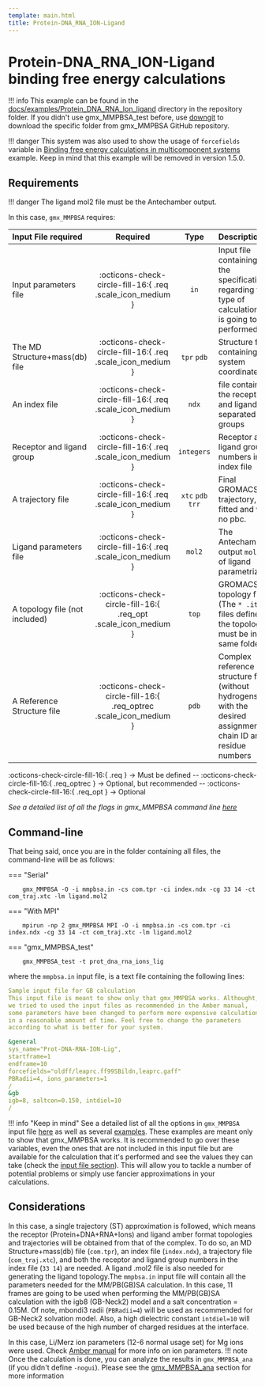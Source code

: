 ```yaml
---
template: main.html
title: Protein-DNA_RNA_ION-Ligand
---
```


# Protein-DNA_RNA_ION-Ligand binding free energy calculations

!!! info
    This example can be found in the [docs/examples/Protein_DNA_RNA_Ion_ligand][6] directory in the repository folder. If you didn't 
    use gmx_MMPBSA_test before, use [downgit](https://downgit.github.io/#/home) to download the specific folder from 
    gmx_MMPBSA GitHub repository.

!!! danger
    This system was also used to show the usage of `forcefields` variable in [Binding free energy calculations in multicomponent systems][8]
    example. Keep in mind that this example will be removed in version 1.5.0.

## Requirements
!!! danger
    The ligand mol2 file must be the Antechamber output.

In this case, `gmx_MMPBSA` requires:

| Input File required            | Required |           Type             | Description |
|:-------------------------------|:--------:|:--------------------------:|:-------------------------------------------------------------------------------------------------------------|
| Input parameters file          | :octicons-check-circle-fill-16:{ .req .scale_icon_medium } |           `in`          | Input file containing all the specifications regarding the type of calculation that is going to be performed |
| The MD Structure+mass(db) file | :octicons-check-circle-fill-16:{ .req .scale_icon_medium } |    `tpr` `pdb`    | Structure file containing the system coordinates |
| An index file                  | :octicons-check-circle-fill-16:{ .req .scale_icon_medium } |          `ndx`    | file containing the receptor and ligand in separated groups |
| Receptor and ligand group      | :octicons-check-circle-fill-16:{ .req .scale_icon_medium } |        `integers`       | Receptor and ligand group numbers in the index file |
| A trajectory file              | :octicons-check-circle-fill-16:{ .req .scale_icon_medium } | `xtc` `pdb` `trr` | Final GROMACS MD trajectory, fitted and with no pbc. |
| Ligand parameters file         | :octicons-check-circle-fill-16:{ .req .scale_icon_medium } |          `mol2`         | The Antechamber output  `mol2` file of ligand parametrization|
| A topology file (not included) | :octicons-check-circle-fill-16:{ .req_opt .scale_icon_medium }    |           `top`         | GROMACS topology file (The `* .itp` files defined in the topology must be in the same folder |
| A Reference Structure file     | :octicons-check-circle-fill-16:{ .req_optrec .scale_icon_medium } |           `pdb`         | Complex reference structure file (without hydrogens) with the desired assignment of chain ID and residue numbers |
              
:octicons-check-circle-fill-16:{ .req } -> Must be defined -- :octicons-check-circle-fill-16:{ .req_optrec } -> 
Optional, but recommended -- :octicons-check-circle-fill-16:{ .req_opt } -> Optional

_See a detailed list of all the flags in gmx_MMPBSA command line [here][1]_

## Command-line
That being said, once you are in the folder containing all files, the command-line will be as follows:

=== "Serial"

        gmx_MMPBSA -O -i mmpbsa.in -cs com.tpr -ci index.ndx -cg 33 14 -ct com_traj.xtc -lm ligand.mol2

=== "With MPI"

        mpirun -np 2 gmx_MMPBSA MPI -O -i mmpbsa.in -cs com.tpr -ci index.ndx -cg 33 14 -ct com_traj.xtc -lm ligand.mol2

=== "gmx_MMPBSA_test"

        gmx_MMPBSA_test -t prot_dna_rna_ions_lig


where the `mmpbsa.in` input file, is a text file containing the following lines:

``` yaml linenums="1" title="Sample input file for GB calculation"
Sample input file for GB calculation
This input file is meant to show only that gmx_MMPBSA works. Althought,
we tried to used the input files as recommended in the Amber manual,
some parameters have been changed to perform more expensive calculations
in a reasonable amount of time. Feel free to change the parameters 
according to what is better for your system.

&general
sys_name="Prot-DNA-RNA-ION-Lig",
startframe=1
endframe=10
forcefields="oldff/leaprc.ff99SBildn,leaprc.gaff"
PBRadii=4, ions_parameters=1
/
&gb
igb=8, saltcon=0.150, intdiel=10
/
```

!!! info "Keep in mind"
    See a detailed list of all the options in `gmx_MMPBSA` input file [here][2] as well as several [examples][3]. 
    These examples are meant only to show that gmx_MMPBSA works. It is recommended to go over these variables, even 
    the ones that are not included in this input file but are available for the calculation that it's performed and
    see the values they can take (check the [input file section](../../input_file.md)). This will allow you to 
    tackle a number of potential problems or simply use fancier approximations in your calculations.


## Considerations
In this case, a single trajectory (ST) approximation is followed, which means the receptor (Protein+DNA+RNA+Ions) and 
ligand amber format topologies and trajectories will be obtained from that of the complex. To 
do so, an MD Structure+mass(db) file (`com.tpr`), an index file (`index.ndx`), a trajectory file (`com_traj.xtc`), and
both the receptor and ligand group numbers in the index file (`33 14`) are needed. A ligand .mol2 file is also needed 
for generating the ligand topology.The `mmpbsa.in` input file will contain all  the parameters needed for the 
MM/PB(GB)SA calculation. In this case, 11 frames are going to be used when performing the MM/PB(GB)SA calculation 
with the igb8 (GB-Neck2) model and a salt concentration = 0.15M. Of note, mbondi3 radii (`PBRadii=4`) will be used as 
recommended for GB-Neck2 solvation model. Also, a high dielectric constant `intdiel=10` will be used because of the 
high number of charged residues at the interface.

In this case, Li/Merz ion parameters (12-6 normal usage set) for Mg ions were used. Check 
[Amber manual](https://ambermd.org/doc12/Amber20.pdf#section.3.6) for more info on ion parameters.
!!! note
    Once the calculation is done, you can analyze the results in `gmx_MMPBSA_ana` (if you didn't define `-nogui`). 
    Please see the [gmx_MMPBSA_ana][4] section for more information
  
  [1]: ../../gmx_MMPBSA_command-line.md#gmx_mmpbsa-command-line
  [2]: ../../input_file.md#the-input-file
  [3]: ../../input_file.md#sample-input-files
  [4]: ../../analyzer.md#gmx_mmpbsa_ana-the-analyzer-tool
  [6]: https://github.com/Valdes-Tresanco-MS/gmx_MMPBSA/tree/master/docs/examples/Protein_DNA_RNA_Ion_ligand
  [7]: ../gmx_MMPBSA_test.md#gmx_mmpbsa_test-command-line
  [8]: ../Comp_receptor/README.md